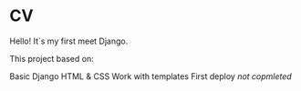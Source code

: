 # CV
Hello! It`s my first meet Django.

This project based on:
  
Basic Django
  HTML & CSS
  Work with templates
  First deploy *not copmleted*
